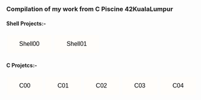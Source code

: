 <style>
  button {
    background-color: #FFFDFA; /* Green color */
    border: none;
    color: black;
    padding: 15px 32px;
    text-align: center;
    text-decoration: none;
    display: inline-block;
    font-size: 16px;
    margin: 4px 2px;
    cursor: pointer;
  }
</style>

<!DOCTYPE html>
<html lang="en">
<head>
  <meta charset="UTF-8">
  <title>#42KLMarch2024</title>
</head>
<body>
<h3>Compilation of my work from C Piscine 42KualaLumpur</h3>

<h4>Shell Projects:- </h4>
<button>Shell00</button>
<button>Shell01</button>

<h4>C Projetcs:-</h4>
<button>C00</button>
<button>C01</button>
<button> C02 </button>
<button> C03 </button>
<button> C04 </button>
</body>
</html>
